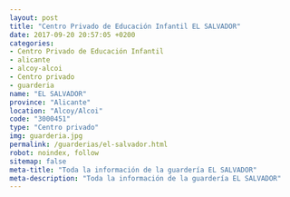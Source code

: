 ```yaml
---
layout: post
title: "Centro Privado de Educación Infantil EL SALVADOR"
date: 2017-09-20 20:57:05 +0200
categories:
- Centro Privado de Educación Infantil
- alicante
- alcoy-alcoi
- Centro privado
- guarderia
name: "EL SALVADOR"
province: "Alicante"
location: "Alcoy/Alcoi"
code: "3000451"
type: "Centro privado"
img: guarderia.jpg
permalink: /guarderias/el-salvador.html
robot: noindex, follow
sitemap: false
meta-title: "Toda la información de la guardería EL SALVADOR"
meta-description: "Toda la información de la guardería EL SALVADOR"
---
```

